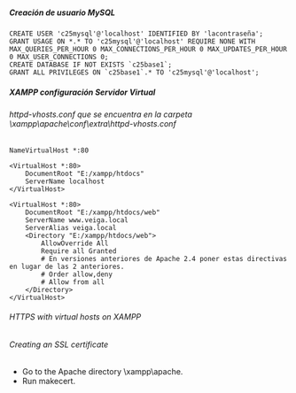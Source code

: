 ##### Creación de usuario MySQL
~~~
CREATE USER 'c25mysql'@'localhost' IDENTIFIED BY 'lacontraseña'; 
GRANT USAGE ON *.* TO 'c25mysql'@'localhost' REQUIRE NONE WITH MAX_QUERIES_PER_HOUR 0 MAX_CONNECTIONS_PER_HOUR 0 MAX_UPDATES_PER_HOUR 0 MAX_USER_CONNECTIONS 0;
CREATE DATABASE IF NOT EXISTS `c25base1`;
GRANT ALL PRIVILEGES ON `c25base1`.* TO 'c25mysql'@'localhost'; 
~~~

##### XAMPP configuración Servidor Virtual

###### httpd-vhosts.conf que se encuentra en la carpeta \xampp\apache\conf\extra\httpd-vhosts.conf    
~~~
NameVirtualHost *:80

<VirtualHost *:80>
	DocumentRoot "E:/xampp/htdocs"
	ServerName localhost
</VirtualHost>

<VirtualHost *:80>
    DocumentRoot "E:/xampp/htdocs/web"
    ServerName www.veiga.local
    ServerAlias veiga.local
    <Directory "E:/xampp/htdocs/web">
        AllowOverride All
        Require all Granted
        # En versiones anteriores de Apache 2.4 poner estas directivas en lugar de las 2 anteriores.
        # Order allow,deny
        # Allow from all
    </Directory>
</VirtualHost>
~~~

###### HTTPS with virtual hosts on XAMPP

###### Creating an SSL certificate
- Go to the Apache directory \xampp\apache.
- Run makecert.
